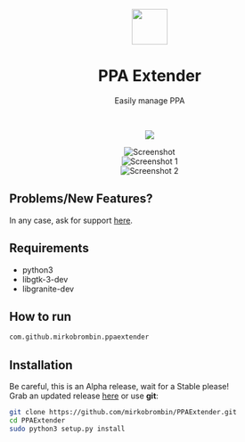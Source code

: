 <div align="center">
  <p align="center">
    <img src="https://github.com/mirkobrombin/PPAExtender/blob/master/data/com.github.mirkobrombin.ppaextender.svg" width="64">
  </p>
  <h1 align="center">PPA Extender</h1>
  <p align="center">Easily manage PPA</p>
</div>

<br/>

<p align="center">
   <a href="https://github.com/mirkobrombin/PPAExtender/blob/master/LICENSE">
    <img src="https://img.shields.io/badge/License-GPL--3.0-blue.svg">
   </a>
</p>

<p align="center">
    <img  src="https://github.com/mirkobrombin/PPAExtender/blob/master/screenshot.png" alt="Screenshot"> <br>
    <img  src="https://github.com/mirkobrombin/PPAExtender/blob/master/screenshot-1.png" alt="Screenshot 1"> <br>
    <img  src="https://github.com/mirkobrombin/PPAExtender/blob/master/screenshot-2.png" alt="Screenshot 2">
</p>


## Problems/New Features?
In any case, ask for support [here](https://github.com/mirkobrombin/PPAExtender/issues).

## Requirements
- python3
- libgtk-3-dev
- libgranite-dev 

## How to run
```bash
com.github.mirkobrombin.ppaextender
```

## Installation
Be careful, this is an Alpha release, wait for a Stable please!  
Grab an updated release [here](https://github.com/mirkobrombin/PPAExtender/archive/master.zip) or use **git**:

```bash
git clone https://github.com/mirkobrombin/PPAExtender.git
cd PPAExtender
sudo python3 setup.py install
```


